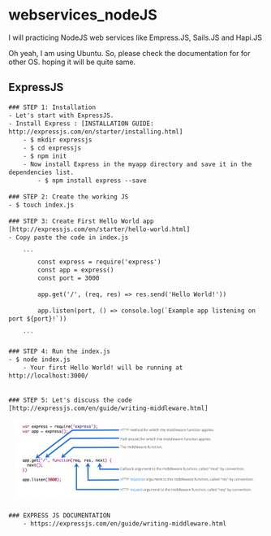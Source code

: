 # webservices_nodeJS

I will practicing  NodeJS web services like Empress.JS, Sails.JS and Hapi.JS 

Oh yeah, I am using Ubuntu. So, please check the documentation for for other OS. hoping it will be quite same. 


## ExpressJS
	### STEP 1: Installation
	- Let's start with ExpressJS. 
	- Install Express : [INSTALLATION GUIDE: http://expressjs.com/en/starter/installing.html] 
		- $ mkdir expressjs
		- $ cd expressjs
		- $ npm init
		- Now install Express in the myapp directory and save it in the dependencies list.
			- $ npm install express --save

	### STEP 2: Create the working JS
	- $ touch index.js

	### STEP 3: Create First Hello World app [http://expressjs.com/en/starter/hello-world.html]
	- Copy paste the code in index.js

		```
			const express = require('express')
			const app = express()
			const port = 3000

			app.get('/', (req, res) => res.send('Hello World!'))

			app.listen(port, () => console.log(`Example app listening on port ${port}!`))

		``` 

	### STEP 4: Run the index.js
	- $ node index.js
		- Your first Hello World! will be running at http://localhost:3000/


	### STEP 5: Let's discuss the code [http://expressjs.com/en/guide/writing-middleware.html]

![picture](images/initial_code.png)

	### EXPRESS JS DOCUMENTATION
		- https://expressjs.com/en/guide/writing-middleware.html



